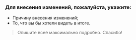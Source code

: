 ### Для внесения изменений, пожалуйста, укажите:

 * Причину внесения изменений;
 * То, что вы бы хотели видеть в итоге.

> Опишите всеё максимально подробно. Спасибо!

